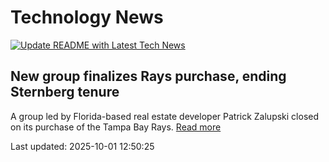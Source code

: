 # Technology News

[![Update README with Latest Tech News](https://github.com/tcdtist/daily-tech-digest/actions/workflows/main.yml/badge.svg)](https://github.com/tcdtist/daily-tech-digest/actions/workflows/main.yml)

## New group finalizes Rays purchase, ending Sternberg tenure
A group led by Florida-based real estate developer Patrick Zalupski closed on its purchase of the Tampa Bay Rays.
[Read more](https://lfpress.com/sports/baseball/mlb/zalupskis-group-finalizes-purchase-of-rays-ending-sternbergs-18-year-tenure)



Last updated: 2025-10-01 12:50:25